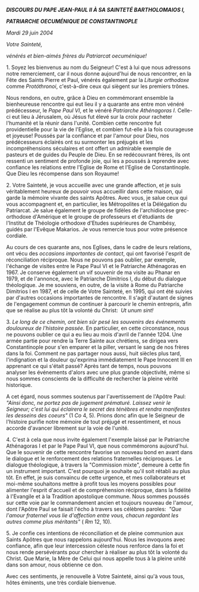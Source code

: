 ***DISCOURS DU PAPE JEAN-PAUL II* *À SA SAINTETÉ BARTHOLOMAIOS I,***

***PATRIARCHE OECUMÉNIQUE DE CONSTANTINOPLE***

*Mardi 29 juin 2004*

*Votre Sainteté,*

*vénérés et bien-aimés frères du Patriarcat oecuménique!*

1. Soyez les bienvenus au nom du Seigneur! C'est à lui que nous adressons notre remerciement, car il nous donne aujourd'hui de nous rencontrer, en la Fête des Saints Pierre et Paul, vénérés également par la *Liturgie orthodoxe* comme *Protóthronoi*, c'est-à-dire ceux qui siègent sur les premiers trônes.

Nous rendons, en outre, grâce à Dieu en commémorant ensemble la bienheureuse rencontre qui eut lieu il y a quarante ans entre mon vénéré prédécesseur, le *Pape Paul VI*, et le vénéré *Patriarche Athénagoras I*. Celle-ci eut lieu à Jérusalem, où Jésus fut élevé sur la croix pour racheter l'humanité et la réunir dans l'unité. Combien cette rencontre fut providentielle pour la vie de l'Eglise, et combien fut-elle à la fois courageuse et joyeuse! Poussés par la confiance et par l'amour pour Dieu, nos prédécesseurs éclairés ont su surmonter les préjugés et les incompréhensions séculaires et ont offert un admirable exemple de pasteurs et de guides du Peuple de Dieu. En se redécouvrant frères, ils ont ressenti un sentiment de profonde joie, qui les a poussés à reprendre avec confiance les relations entre l'Eglise de Rome et l'Eglise de Constantinople. Que Dieu les récompense dans son Royaume!

2. Votre Sainteté, je vous accueille avec une grande affection, et je suis véritablement heureux de pouvoir vous accueillir dans cette maison, qui garde la mémoire vivante des saints Apôtres. Avec vous, je salue ceux qui vous accompagnent et, en particulier, les Métropolites et la Délégation du Patriarcat. Je salue également le groupe de fidèles de l'archidiocèse grec-orthodoxe d'Amérique et le groupe de professeurs et d'étudiants de l'Institut de Théologie orthodoxe d'Etudes supérieures de Chambésy, guidés par l'Evêque Makarios. Je vous remercie tous pour votre présence cordiale.

Au cours de ces quarante ans, nos Eglises, dans le cadre de leurs relations, ont vécu des *occasions importantes de contact*, qui ont favorisé l'esprit de réconciliation réciproque. Nous ne pouvons pas oublier, par exemple, l'échange de visites entre le Pape Paul VI et le Patriarche Athénagoras en 1967. Je conserve également un vif souvenir de ma visite au Phanar en 1979, et de l'annonce, avec le Patriarche Dimitrios I, du début du dialogue théologique. Je me souviens, en outre, de la visite à Rome du Patriarche Dimitrios I en 1987, et de celle de Votre Sainteté, en 1995, qui ont été suivies par d'autres occasions importantes de rencontre. Il s'agit d'autant de signes de l'engagement commun de continuer à parcourir le chemin entrepris, afin que se réalise au plus tôt la volonté du Christ:  *Ut unum sint!*

3. *Le long de ce chemin, ont bien sûr pesé les souvenirs des événements douloureux de l'histoire passée.* En particulier, en cette circonstance, nous ne pouvons oublier ce qui a eu lieu au mois d'avril de l'année 1204. Une armée partie pour rendre la Terre Sainte aux chrétiens, se dirigea vers Constantinople pour s'en emparer et la piller, versant le sang de nos frères dans la foi. Comment ne pas partager nous aussi, huit siècles plus tard, l'indignation et la douleur qu'exprima immédiatement le Pape Innocent III en apprenant ce qui s'était passé? Après tant de temps, nous pouvons analyser les événements d'alors avec une plus grande objectivité, même si nous sommes conscients de la difficulté de rechercher la pleine vérité historique.

A cet égard, nous sommes soutenus par l'avertissement de l'Apôtre Paul:  *"Ainsi donc, ne portez pas de jugement prématuré. Laissez venir le Seigneur; c'est lui qui éclairera le secret des ténèbres et rendra manifestes les desseins des coeurs"* (1 *Co* 4, 5). Prions donc afin que le Seigneur de l'histoire purifie notre mémoire de tout préjugé et ressentiment, et nous accorde d'avancer librement sur la voie de l'unité.

4. C'est à cela que nous invite également l'exemple laissé par le Patriarche Athénagoras I et par le Pape Paul VI, que nous commémorons aujourd'hui. Que le souvenir de cette rencontre favorise un nouveau bond en avant dans le dialogue et le renforcement des relations fraternelles réciproques. Le dialogue théologique, à travers la "Commission mixte", demeure à cette fin un instrument important. C'est pourquoi je souhaite qu'il soit rétabli au plus tôt. En effet, je suis convaincu de cette urgence, et mes collaborateurs et moi-même souhaitons mettre à profit tous les moyens possibles pour alimenter l'esprit d'accueil et de compréhension réciproque, dans la fidélité à l'Evangile et à la Tradition apostolique commune. Nous sommes poussés sur cette voie par le commandement ancien et toujours nouveau de l'amour, dont l'Apôtre Paul se faisait l'écho à travers ses célèbres paroles:  *"Que l'amour fraternel vous lie d'affection entre vous, chacun regardant les autres comme plus méritants"* ( *Rm* 12, 10).

5. Je confie ces intentions de réconciliation et de pleine communion aux Saints Apôtres que nous rappelons aujourd'hui. Nous les invoquons avec confiance, afin que leur intercession céleste nous renforce dans la foi et nous rende persévérants pour chercher à réaliser au plus tôt la volonté du Christ. Que Marie, la Mère de Celui qui nous appelle tous à la pleine unité dans son amour, nous obtienne ce don.

Avec ces sentiments, je renouvelle à Votre Sainteté, ainsi qu'à vous tous, hôtes éminents, une très cordiale bienvenue.